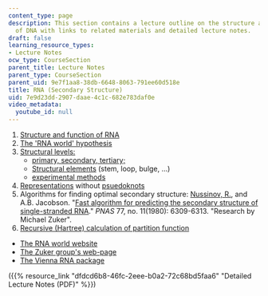 ```yaml
---
content_type: page
description: This section contains a lecture outline on the structure and function
  of DNA with links to related materials and detailed lecture notes.
draft: false
learning_resource_types:
- Lecture Notes
ocw_type: CourseSection
parent_title: Lecture Notes
parent_type: CourseSection
parent_uid: 9e7f1aa8-38db-6648-8063-791ee60d518e
title: RNA (Secondary Structure)
uid: 7e9d23dd-2907-daae-4c1c-682e783daf0e
video_metadata:
  youtube_id: null
---
```

1. [Structure and function of RNA](http://en.wikipedia.org/wiki/RNA)
2. [The 'RNA world' hypothesis](http://www.panspermia.org/rnaworld.htm)
3. [Structural levels:](http://online.itp.ucsb.edu/online/infobio01/bundschuh1/oh/112.html)
    - [primary, secondary, tertiary;](http://online.itp.ucsb.edu/online/infobio01/schuster/oh/04.html)
    - [Structural elements](http://en.wikipedia.org/wiki/Nucleic_acid_secondary_structure) (stem, loop, bulge, …)
    - [experimental methods](http://online.itp.ucsb.edu/online/infobio01/bundschuh1/oh/113.html)
4. [Representations](http://online.itp.ucsb.edu/online/infobio01/bundschuh1/oh/114.html) without [psuedoknots](http://en.wikipedia.org/wiki/Pseudoknot)
5. Algorithms for finding optimal secondary structure: [Nussinov, R.](https://ccr.cancer.gov/Cancer-and-Inflammation-Program/ruth-nussinov), and A.B. Jacobson. "[Fast algorithm for predicting the secondary structure of single-stranded RNA](http://www.pnas.org/content/77/11/6309.abstract)." *PNAS* 77, no. 11(1980): 6309-6313. "Research by Michael Zuker".
6. [Recursive (Hartree) calculation of partition function](http://online.itp.ucsb.edu/online/infobio01/bundschuh1/oh/115.html)

- [The RNA world website](http://evolution.berkeley.edu/evolibrary/article/ellington_03)
- [The Zuker group's web-page](http://www.columbia.edu/cu/zukerlab/Zuker_Lab.html)
- [The Vienna RNA package](http://www.tbi.univie.ac.at/%7Eivo/RNA/)

({{% resource_link "dfdcd6b8-46fc-2eee-b0a2-72c68bd5faa6" "Detailed Lecture Notes (PDF)" %}})